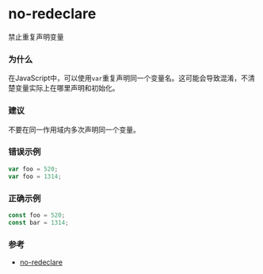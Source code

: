 # no-redeclare

禁止重复声明变量

### 为什么

在JavaScript中，可以使用`var`重复声明同一个变量名。这可能会导致混淆，不清楚变量实际上在哪里声明和初始化。

### 建议

不要在同一作用域内多次声明同一个变量。

### 错误示例

```js
var foo = 520;
var foo = 1314;
```

### 正确示例

```js
const foo = 520;
const bar = 1314;
```

### 参考

- [no-redeclare](https://eslint.org/docs/rules/no-redeclare)